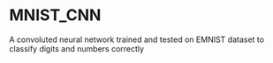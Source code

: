# MNIST_CNN
A convoluted neural network trained and tested on EMNIST dataset to classify digits and numbers correctly
